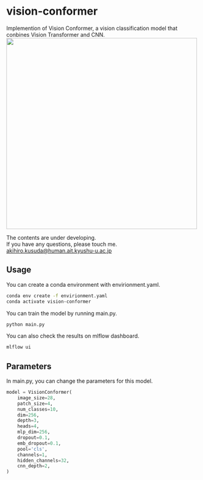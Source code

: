 # vision-conformer

Implemention of Vision Conformer, a vision classification model that conbines Vision Transformer and CNN.  
<img src="https://user-images.githubusercontent.com/54788782/158154662-c13b9e98-ea4a-4f8d-b0ee-178c92ef8a33.png" width=500/>  

The contents are under developing.  
If you have any questions, please touch me. akihiro.kusuda@human.ait.kyushu-u.ac.jp  

## Usage

You can create a conda environment with envirionment.yaml.  

```sh
conda env create -f envirionment.yaml
conda activate vision-conformer
```

You can train the model by running main.py.

```sh
python main.py
```

You can also check the results on mlflow dashboard.

```sh
mlflow ui
```

## Parameters

In main.py, you can change the parameters for this model.  

```py
model = VisionConformer(
    image_size=28,
    patch_size=4,
    num_classes=10,
    dim=256,
    depth=3,
    heads=4,
    mlp_dim=256,
    dropout=0.1,
    emb_dropout=0.1,
    pool='cls',
    channels=1,
    hidden_channels=32,
    cnn_depth=2,
)
```
